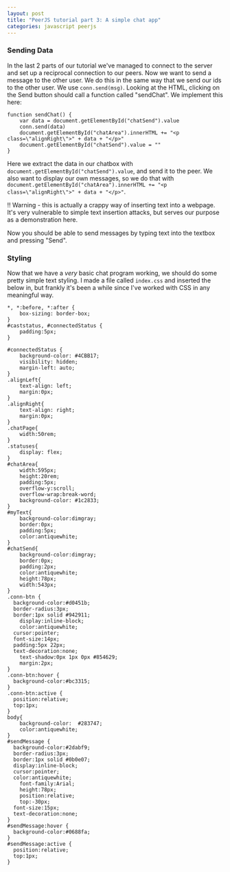```yaml
---
layout: post
title: "PeerJS tutorial part 3: A simple chat app"
categories: javascript peerjs
---
```

### Sending Data 

In the last 2 parts of our tutorial we've managed to connect to the server and set up a reciprocal connection to our peers. Now we want to send a message to the other user. We do this in the same way that we send our ids to the other user. We use `conn.send(msg)`. Looking at the HTML, clicking on the Send button should call a function called "sendChat". We implement this here:
```
function sendChat() {
    var data = document.getElementById("chatSend").value
    conn.send(data)
    document.getElementById("chatArea").innerHTML += "<p class=\"alignRight\">" + data + "</p>"
    document.getElementById("chatSend").value = ""
}
```
Here we extract the data in our chatbox with `document.getElementById("chatSend").value`, and send it to the peer. We also want to display our own messages, so we do that with `document.getElementById("chatArea").innerHTML += "<p class=\"alignRight\">" + data + "</p>"`. 

!! Warning - this is actually a crappy way of inserting text into a webpage. It's very vulnerable to simple text insertion attacks, but serves our purpose as a demonstration here. 

Now you should be able to send messages by typing text into the textbox and pressing "Send".

### Styling
Now that we have a *very* basic chat program working, we should do some pretty simple text styling. I made a file called `index.css` and inserted the below in, but frankly it's been a while since I've worked with CSS in any meaningful way. 

```
*, *:before, *:after {
    box-sizing: border-box;
}
#caststatus, #connectedStatus {
    padding:5px;
}

#connectedStatus {
    background-color: #4CBB17;
    visibility: hidden;
    margin-left: auto;
}
.alignLeft{
    text-align: left;
    margin:0px;
}
.alignRight{
    text-align: right;
    margin:0px;
}
.chatPage{
    width:50rem;
}
.statuses{
    display: flex;
}
#chatArea{
    width:595px;
    height:20rem;
    padding:5px;
    overflow-y:scroll;
    overflow-wrap:break-word;
    background-color: #1c2833;
}
#myText{
    background-color:dimgray;
    border:0px;
    padding:5px;
    color:antiquewhite;
}
#chatSend{
    background-color:dimgray;
    border:0px;
    padding:2px;
    color:antiquewhite;
    height:78px;
    width:543px;
}
.conn-btn {
  background-color:#d0451b;
  border-radius:3px;
  border:1px solid #942911;
    display:inline-block;
    color:antiquewhite;
  cursor:pointer;
  font-size:14px;
  padding:5px 22px;
  text-decoration:none;
    text-shadow:0px 1px 0px #854629;
    margin:2px;
}
.conn-btn:hover {
  background-color:#bc3315;
}
.conn-btn:active {
  position:relative;
  top:1px;
}
body{
    background-color:  #283747;
    color:antiquewhite;
}
#sendMessage {
  background-color:#2dabf9;
  border-radius:3px;
  border:1px solid #0b0e07;
  display:inline-block;
  cursor:pointer;
  color:antiquewhite;
    font-family:Arial;
    height:78px;
    position:relative;
    top:-30px;
  font-size:15px;
  text-decoration:none;
}
#sendMessage:hover {
  background-color:#0688fa;
}
#sendMessage:active {
  position:relative;
  top:1px;
}
```



